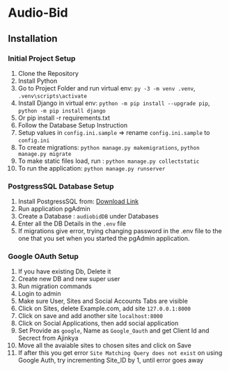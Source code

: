 # Audio-Bid

## Installation
### Initial Project Setup
1. Clone the Repository
2. Install Python
3. Go to Project Folder and run virtual env: `py -3 -m venv .venv`, `.venv\scripts\activate`
4. Install Django in virtual env: `python -m pip install --upgrade pip`, `python -m pip install django`
5. Or pip install -r requirements.txt
6. Follow the Database Setup Instruction
7. Setup values in `config.ini.sample` => rename `config.ini.sample` to `config.ini`
8. To create migrations: `python manage.py makemigrations`, `python manage.py migrate`
9. To make static files load, run : `python manage.py collectstatic`
8. To run the application: `python manage.py runserver`
### PostgressSQL Database Setup
1. Install PostgressSQL from: [Download Link](https://www.enterprisedb.com/postgresql-tutorial-resources-training?uuid=db55e32d-e9f0-4d7c-9aef-b17d01210704&campaignId=7012J000001NhszQAC)
2. Run application pgAdmin
3. Create a Database : `audiobidDB` under Databases
4. Enter all the DB Details in the `.env` file
5. If migrations give error, trying changing password in the .env file to the one that you set when you started the pgAdmin application.
### Google OAuth Setup
1. If you have existing Db, Delete it
2. Create new DB and new super user
3. Run migration commands
4. Login to admin
5. Make sure User, Sites and Social Accounts Tabs are visible
6. Click on Sites, delete Example.com, add site `127.0.0.1:8000`
7. Click on save and add another site `localhost:8000`
8. Click on Social Applications, then add social application
9. Set Provide as `google`, Name as `Google_Oauth` and get Client Id and Secrect from Ajinkya
10. Move all the avaiable sites to chosen sites and click on Save
11. If after this you get error `Site Matching Query does not exist` on using Google Auth, try incrementing Site_ID by 1, until error goes away

